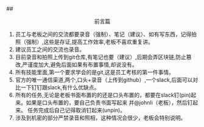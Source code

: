 ##<center>前言篇</center>
1. 员工与老板之间的交流都要录音（强制）、笔记（建议）、如有写东西，记得拍照（强制）,这些是存证,提高工作效率,老板不喜欢重复讲。
2. 建议员工之间的交流也录音。
3. 目前录音和拍照上传到git仓库,有笔记也要（建议）,后期会弄区块链,防止篡改,严谨度加大,避免后面如果有布置事情,却说没有。
4. 所有技能里面,第一个要求学会的是git,这是员工考核的第一件事情。
5. 官方的唯一通信渠道,两个,口头+录音（上传到github）,一个slack,后面可以对比一下钉钉跟slack,有什么优缺点。
6. 所有的任务,无论是老板书面布置的的还是口头布置的，都要在slack钉(pin)起来。如果是口头布置的，要自己负责书面写起来 并@johnli（老板），然后钉起来。 任务完成后自己记得取消钉起来(unpin)。
7. 涉及到机密的部分严禁录音和照相，这种情况会很少，老板会特别说明。
